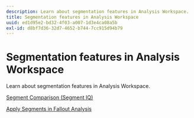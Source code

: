 ```yaml
---
description: Learn about segmentation features in Analysis Workspace.
title: Segmentation features in Analysis Workspace
uuid: ed1d95e2-bd32-4f03-a007-1d3e4ca08a5b
exl-id: d8bf7d36-32d7-4652-b744-7cc915d94b79
---
```

# Segmentation features in Analysis Workspace

Learn about segmentation features in Analysis Workspace.

[Segment Comparison (Segment IQ)](https://experienceleague.adobe.com/docs/analytics/analyze/analysis-workspace/panels/segment-comparison/segment-comparison.html)

[Apply Segments in Fallout Analysis](https://experienceleague.adobe.com/docs/analytics/analyze/analysis-workspace/visualizations/fallout/compare-segments-fallout.html)
